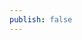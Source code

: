 ```yaml
---
publish: false
---
```


<script setup>
import Exporter from '../../components/Exporter.vue'
</script>

<Exporter />
